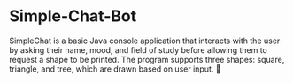 # Simple-Chat-Bot
SimpleChat is a basic Java console application that interacts with the user by asking their name, mood, and field of study before allowing them to request a shape to be printed. The program supports three shapes: square, triangle, and tree, which are drawn based on user input. 🚀
